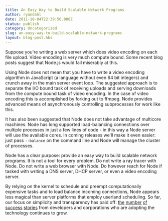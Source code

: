 ```yaml
---
title: An Easy Way to Build Scalable Network Programs
author: ryandahl
date: 2011-10-04T22:39:56.000Z
status: publish
category: Uncategorized
slug: an-easy-way-to-build-scalable-network-programs
layout: blog-post.hbs
---
```


Suppose you're writing a web server which does video encoding on each file upload. Video encoding is very much compute bound. Some recent blog posts suggest that Node.js would fail miserably at this.

Using Node does not mean that you have to write a video encoding algorithm in JavaScript (a language without even 64 bit integers) and crunch away in the main server event loop. The suggested approach is to separate the I/O bound task of receiving uploads and serving downloads from the compute bound task of video encoding. In the case of video encoding this is accomplished by forking out to ffmpeg. Node provides advanced means of asynchronously controlling subprocesses for work like this.

It has also been suggested that Node does not take advantage of multicore machines. Node has long supported load-balancing connections over multiple processes in just a few lines of code - in this way a Node server will use the available cores. In coming releases we'll make it even easier: just pass `--balance` on the command line and Node will manage the cluster of processes.

Node has a clear purpose: provide an easy way to build scalable network programs. It is not a tool for every problem. Do not write a ray tracer with Node. Do not write a web browser with Node. Do however reach for Node if tasked with writing a DNS server, DHCP server, or even a video encoding server.

By relying on the kernel to schedule and preempt computationally expensive tasks and to load balance incoming connections, Node appears less magical than server platforms that employ userland scheduling. So far, our focus on simplicity and transparency has paid off: [the](http://www.joyent.com/blog/node-js-meetup-distributed-web-architectures/) [number](http://venturebeat.com/2011/08/16/linkedin-node/) [of](http://corp.klout.com/blog/2011/10/the-tech-behind-klout-com/) [success](http://www.joelonsoftware.com/items/2011/09/13.html) [stories](http://pow.cx/) from developers and corporations who are adopting the technology continues to grow.
